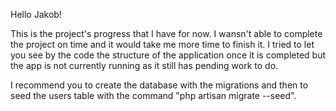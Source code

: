 Hello Jakob!

This is the project's progress that I have for now. I wansn't able to complete the project on time and it would take me more time to finish it. I tried to let you see by the code the structure of the application once it is completed but the app is not currently running as it still has pending work to do.

I recommend you to create the database with the migrations and then to seed the users table with the command "php artisan migrate --seed".
